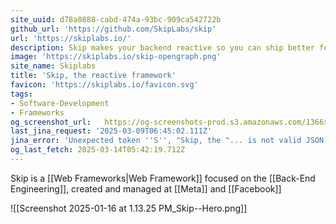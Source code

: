 ```yaml
---
site_uuid: d78a0888-cabd-474a-93bc-909ca542722b
github_url: 'https://github.com/SkipLabs/skip'
url: 'https://skiplabs.io/'
description: Skip makes your backend reactive so you can ship better features faster
image: 'https://skiplabs.io/skip-opengraph.png'
site_name: Skiplabs
title: 'Skip, the reactive framework'
favicon: 'https://skiplabs.io/favicon.svg'
tags:
- Software-Development
- Frameworks
og_screenshot_url:   https://og-screenshots-prod.s3.amazonaws.com/1366x768/80/false/032126250487ac1c11d8b737a83c11d70f91b9cde560ce45f9a3962e4846e7b9.jpeg
last_jina_request: '2025-03-09T06:45:02.111Z'
jina_error: 'Unexpected token ''S'', "Skip, the "... is not valid JSON'
og_last_fetch: 2025-03-14T05:42:19.712Z
---
```

Skip is a [[Web Frameworks|Web Framework]] focused on the [[Back-End Engineering]], created and managed at [[Meta]] and [[Facebook]]


![[Screenshot 2025-01-16 at 1.13.25 PM_Skip--Hero.png]]
